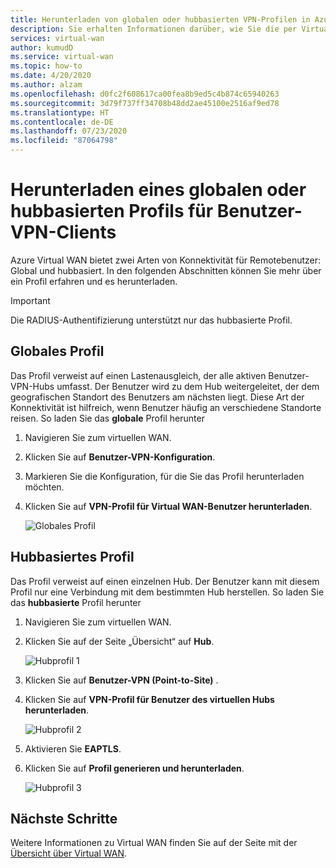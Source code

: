 ```yaml
---
title: Herunterladen von globalen oder hubbasierten VPN-Profilen in Azure Virtual WAN | Microsoft-Dokumentation
description: Sie erhalten Informationen darüber, wie Sie die per Virtual WAN automatisierte skalierbare Konnektivität zwischen Branches einrichten, über verfügbare Regionen und Partner.
services: virtual-wan
author: kumudD
ms.service: virtual-wan
ms.topic: how-to
ms.date: 4/20/2020
ms.author: alzam
ms.openlocfilehash: d0fc2f608617ca00fea8b9ed5c4b874c65940263
ms.sourcegitcommit: 3d79f737ff34708b48dd2ae45100e2516af9ed78
ms.translationtype: HT
ms.contentlocale: de-DE
ms.lasthandoff: 07/23/2020
ms.locfileid: "87064798"
---
```

# <a name="download-a-global-or-hub-based-profile-for-user-vpn-clients"></a>Herunterladen eines globalen oder hubbasierten Profils für Benutzer-VPN-Clients

Azure Virtual WAN bietet zwei Arten von Konnektivität für Remotebenutzer: Global und hubbasiert. In den folgenden Abschnitten können Sie mehr über ein Profil erfahren und es herunterladen. 

> [!IMPORTANT]
> Die RADIUS-Authentifizierung unterstützt nur das hubbasierte Profil.

## <a name="global-profile"></a>Globales Profil

Das Profil verweist auf einen Lastenausgleich, der alle aktiven Benutzer-VPN-Hubs umfasst. Der Benutzer wird zu dem Hub weitergeleitet, der dem geografischen Standort des Benutzers am nächsten liegt. Diese Art der Konnektivität ist hilfreich, wenn Benutzer häufig an verschiedene Standorte reisen. So laden Sie das **globale** Profil herunter

1. Navigieren Sie zum virtuellen WAN.
2. Klicken Sie auf **Benutzer-VPN-Konfiguration**.
3. Markieren Sie die Konfiguration, für die Sie das Profil herunterladen möchten.
4. Klicken Sie auf **VPN-Profil für Virtual WAN-Benutzer herunterladen**.

   ![Globales Profil](./media/global-hub-profile/global1.png)

## <a name="hub-based-profile"></a>Hubbasiertes Profil

Das Profil verweist auf einen einzelnen Hub. Der Benutzer kann mit diesem Profil nur eine Verbindung mit dem bestimmten Hub herstellen. So laden Sie das **hubbasierte** Profil herunter

1. Navigieren Sie zum virtuellen WAN.
2. Klicken Sie auf der Seite „Übersicht“ auf **Hub**.

    ![Hubprofil 1](./media/global-hub-profile/hub1.png)
3. Klicken Sie auf **Benutzer-VPN (Point-to-Site)** .
4. Klicken Sie auf **VPN-Profil für Benutzer des virtuellen Hubs herunterladen**.

   ![Hubprofil 2](./media/global-hub-profile/hub2.png)
5. Aktivieren Sie **EAPTLS**.
6. Klicken Sie auf **Profil generieren und herunterladen**.

   ![Hubprofil 3](./media/global-hub-profile/download.png)

## <a name="next-steps"></a>Nächste Schritte

Weitere Informationen zu Virtual WAN finden Sie auf der Seite mit der [Übersicht über Virtual WAN](virtual-wan-about.md).
